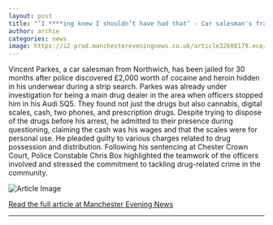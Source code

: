 ```yaml
---
layout: post
title: "‘I ****ing knew I shouldn’t have had that’ - Car salesman's frank admission to cops as criminal sideline exposed"
author: archie
categories: news
image: https://i2-prod.manchestereveningnews.co.uk/article32608179.ece/ALTERNATES/s1200/0_031025VincentParkesJPG.jpg
---
```

Vincent Parkes, a car salesman from Northwich, has been jailed for 30 months after police discovered £2,000 worth of cocaine and heroin hidden in his underwear during a strip search. Parkes was already under investigation for being a main drug dealer in the area when officers stopped him in his Audi SQ5. They found not just the drugs but also cannabis, digital scales, cash, two phones, and prescription drugs. Despite trying to dispose of the drugs before his arrest, he admitted to their presence during questioning, claiming the cash was his wages and that the scales were for personal use. He pleaded guilty to various charges related to drug possession and distribution. Following his sentencing at Chester Crown Court, Police Constable Chris Box highlighted the teamwork of the officers involved and stressed the commitment to tackling drug-related crime in the community.

![Article Image](https://i2-prod.manchestereveningnews.co.uk/article32608179.ece/ALTERNATES/s1200/0_031025VincentParkesJPG.jpg)

[Read the full article at Manchester Evening News](https://www.manchestereveningnews.co.uk/news/greater-manchester-news/i-ing-knew-shouldnt-that-32607639)

---
